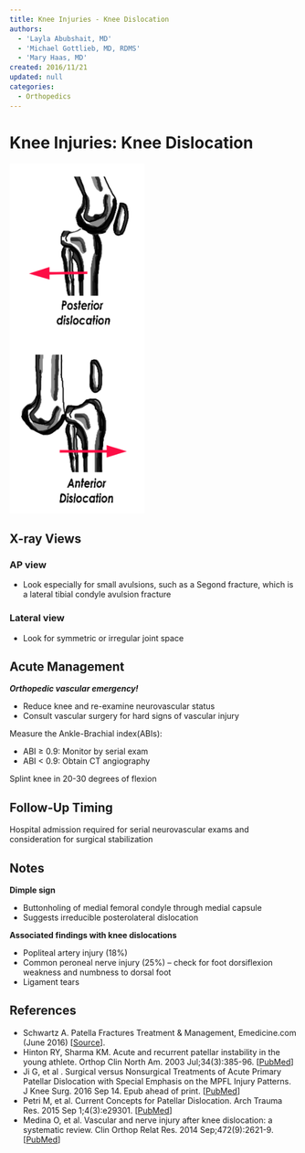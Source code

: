 ```yaml
---
title: Knee Injuries - Knee Dislocation
authors:
  - 'Layla Abubshait, MD'
  - 'Michael Gottlieb, MD, RDMS'
  - 'Mary Haas, MD'
created: 2016/11/21
updated: null
categories:
  - Orthopedics
---
```


# Knee Injuries: Knee Dislocation

![Posterior vs anterior knee dislocation drawing](media/knee-injuries-knee-dislocation_image-1.png)

## X-ray Views

### AP view

- Look especially for small avulsions, such as a Segond fracture, which is a lateral tibial condyle avulsion fracture

### Lateral view

- Look for symmetric or irregular joint space

## Acute Management

**_Orthopedic vascular emergency!_**

- Reduce knee and re-examine neurovascular status
- Consult vascular surgery for hard signs of vascular injury

Measure the Ankle-Brachial index(ABIs):
- ABI &ge; 0.9: Monitor by serial exam
- ABI &lt; 0.9: Obtain CT angiography

Splint knee in 20-30 degrees of flexion

## Follow-Up Timing

Hospital admission required for serial neurovascular exams and consideration for surgical stabilization

## Notes

**Dimple sign** 
- Buttonholing of medial femoral condyle through medial capsule
- Suggests irreducible posterolateral dislocation

**Associated findings with knee dislocations**

- Popliteal artery injury (18%)
- Common peroneal nerve injury (25%) – check for foot dorsiflexion weakness and numbness to dorsal foot
- Ligament tears

## References

- Schwartz A. Patella Fractures Treatment & Management, Emedicine.com (June 2016) [[Source](http://emedicine.medscape.com/article/1249384-treatment)].
- Hinton RY, Sharma KM. Acute and recurrent patellar instability in the young athlete. Orthop Clin North Am. 2003 Jul;34(3):385-96. [[PubMed](https://www.ncbi.nlm.nih.gov/pubmed/?term=12974488)]
- Ji G, et al . Surgical versus Nonsurgical Treatments of Acute Primary Patellar Dislocation with Special Emphasis on the MPFL Injury Patterns. J Knee Surg. 2016 Sep 14. Epub ahead of print. [[PubMed](https://www.ncbi.nlm.nih.gov/pubmed/?term=27626368.)]
- Petri M, et al. Current Concepts for Patellar Dislocation. Arch Trauma Res. 2015 Sep 1;4(3):e29301. [[PubMed](https://www.ncbi.nlm.nih.gov/pubmed/?term=26566512)]
- Medina O, et al. Vascular and nerve injury after knee dislocation: a systematic review. Clin Orthop Relat Res. 2014 Sep;472(9):2621-9. [[PubMed](https://www.ncbi.nlm.nih.gov/pubmed/?term=24554457)]
